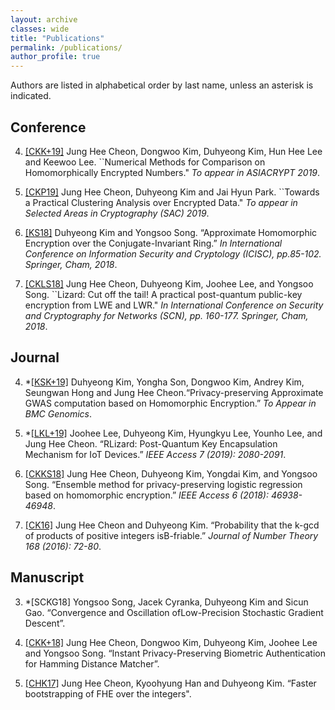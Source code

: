 ```yaml
---
layout: archive
classes: wide
title: "Publications"
permalink: /publications/
author_profile: true
---
```

Authors are listed in alphabetical order by last name, unless an asterisk is indicated.

## Conference

4. [[CKK+19]](https://eprint.iacr.org/2019/417.pdf) Jung Hee Cheon, Dongwoo Kim, Duhyeong Kim, Hun Hee Lee and Keewoo Lee. ``Numerical Methods for Comparison on Homomorphically Encrypted Numbers." *To appear in ASIACRYPT 2019*.

3. [[CKP19]](https://eprint.iacr.org/2019/465.pdf) Jung Hee Cheon, Duhyeong Kim and Jai Hyun Park. ``Towards a Practical Clustering Analysis over Encrypted Data." *To appear in Selected Areas in Cryptography (SAC) 2019*. 

2. [[KS18]](https://eprint.iacr.org/2018/952) Duhyeong Kim and Yongsoo Song.  “Approximate Homomorphic Encryption over the Conjugate-Invariant  Ring.”  *In  International  Conference  on  Information  Security  and  Cryptology (ICISC),  pp.85-102.  Springer, Cham, 2018*.

1. [[CKLS18]](https://eprint.iacr.org/2016/1126.pdf) Jung Hee Cheon, Duhyeong Kim, Joohee Lee, and Yongsoo Song. ``Lizard: Cut off the tail! A practical post-quantum public-key encryption from LWE and LWR." *In International Conference on Security and Cryptography for Networks (SCN), pp. 160-177. Springer, Cham, 2018*.


## Journal

4. *[[KSK+19]](https://eprint.iacr.org/2019/152.pdf) Duhyeong Kim, Yongha Son, Dongwoo Kim, Andrey Kim, Seungwan Hong and Jung Hee Cheon.“Privacy-preserving Approximate GWAS computation based on Homomorphic Encryption.” *To Appear in BMC Genomics*.

3. *[[LKL+19]](https://ieeexplore.ieee.org/document/8555993) Joohee Lee, Duhyeong Kim, Hyungkyu Lee, Younho Lee, and Jung Hee Cheon.  “RLizard:  Post-Quantum Key Encapsulation Mechanism for IoT Devices.” *IEEE Access 7 (2019):  2080-2091*.

2. [[CKKS18]](https://ieeexplore.ieee.org/document/8444365) Jung Hee Cheon, Duhyeong Kim, Yongdai Kim, and Yongsoo Song.  “Ensemble method for privacy-preserving logistic regression based on homomorphic encryption.” *IEEE Access 6 (2018):  46938-46948*.

1. [[CK16]](https://eprint.iacr.org/2016/334) Jung Hee Cheon and Duhyeong Kim.  “Probability that the k-gcd of products of positive integers isB-friable.” *Journal of Number Theory 168 (2016):  72-80*.

## Manuscript

3. *[SCKG18] Yongsoo Song,  Jacek Cyranka, Duhyeong Kim and  Sicun Gao.   “Convergence  and  Oscillation  ofLow-Precision Stochastic Gradient Descent”.

2. [[CKK+18]](https://eprint.iacr.org/2018/1214.pdf) Jung Hee Cheon, Dongwoo Kim, Duhyeong Kim, Joohee Lee and Yongsoo Song.  “Instant Privacy-Preserving Biometric Authentication for Hamming Distance Matcher”.

1. [[CHK17]](https://eprint.iacr.org/2017/079.pdf) Jung  Hee  Cheon,  Kyoohyung  Han  and Duhyeong  Kim.   “Faster  bootstrapping  of  FHE  over  the integers".
